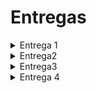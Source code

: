 # Entregas
<details>
<summary>Entrega 1</summary>

## Examen Tornado

### Juli
[![Alt text](https://github.com/Teotsky1/ElRepoGrafico/assets/111312908/ae59b2d6-a45d-4ce3-8803-1bcea8006eb2)](https://youtu.be/hf1u-tVELnE)

[Juli](https://youtu.be/hf1u-tVELnE)


### Teo

![image](https://github.com/Teotsky1/ElRepoGrafico/assets/111305370/13746b04-f70d-4423-84a8-4127ad1fdf80)

[Teotsky](https://youtu.be/xAzPfnZOJtI)


### Fantastico
![image](https://github.com/Teotsky1/ElRepoGrafico/assets/111305370/e7977fbf-3e05-4cf1-a026-faa1bc35be92)

[Fantas](https://youtu.be/PHAJYdoiArQ)

### Josue

### Ana
![Captura de pantalla 2024-04-12 134841](https://github.com/Teotsky1/ElRepoGrafico/assets/110044768/9ff7bcce-0386-4496-a578-47e52e4960f2)

[Ana](https://youtu.be/ykTcuLklMDQ)
</details>


<details>
<summary>Entrega2</summary>

  ### ESCUDO DE FUEGO

  ## Preview

![image](https://github.com/Teotsky1/ElRepoGrafico/assets/111305370/df23e410-5979-43ba-8c1c-465fd6cd6877)


  ## Video
  [Escudo de fuego](https://youtu.be/_bWQj_OWy_Q?si=pm9fuFcVC6jHVOfl)


  ## Carpeta
  [Link Directo A Las Carpetas](https://github.com/Teotsky1/ElRepoGrafico/tree/main/ComputacionGrafica/Assets/ESCUDODEFUEGO)



  [Link a Trello](https://trello.com/invite/b/f0urg0JA/ATTIb644f5e138178970dd21428fd4ee4859B3171D3A/entregacomputaciongrafica)


</details>

<details>
<summary>Entrega3</summary>

## Actividad 03, Shaders.
[Documento ejercicios ](https://docs.google.com/document/d/1lypm54xDiSl54adG1YEZ0CX4gB8Znbgbm1eqvY5LUDI/edit?usp=sharing)


<details>
  <summary>Ana Diaz</summary>
  
  ### Distorsión
  
Árbol de nodos:

![Captura de pantalla 2024-04-12 135718](https://github.com/Teotsky1/ElRepoGrafico/assets/110044768/d5ed37fa-35df-45fa-bc4a-76f0d5697e7b)

Efecto funcionando (Y sliders):

https://github.com/Teotsky1/ElRepoGrafico/assets/110044768/dc6a273e-bb3c-4f78-af97-1af18192f3cc 


### Movimiento de humo


Árbol de nodos:

![Captura de pantalla 2024-04-12 145641](https://github.com/Teotsky1/ElRepoGrafico/assets/110044768/acce725b-3684-42d1-82d9-185a2113421e)

Efecto funcionando (Y sliders):

https://github.com/Teotsky1/ElRepoGrafico/assets/110044768/d0cfc5f9-c04f-45f9-9f8c-21eabddbe1e3

</details>

<details>
  
  <summary>Juan Suarez</summary>
  
## 1.Erosión(Disolver con ruido)

![MascaraRuido](https://github.com/Teotsky1/ElRepoGrafico/assets/14959619/d19405ac-cb62-4d32-a1ef-c42d163c4d13)

![MascaraRuido2](https://github.com/Teotsky1/ElRepoGrafico/assets/14959619/d1cf075c-7c52-4451-a1ed-6353876b8a0b)


## 2.Disolver Textura Pre Creada

![estrella](https://github.com/Teotsky1/ElRepoGrafico/assets/14959619/9adfd84c-1b1a-4ff6-8a80-53418f2e6d18)

![2 Estrella](https://github.com/Teotsky1/ElRepoGrafico/assets/14959619/dcd8c4af-9199-4f22-a4f6-983036f6debb)

</details>

<details>
  
  <summary>Josue Quinche</summary>

  
  ### Máscara Multicanal

  
  ### Máscara Radial

</details>

</details>

<details>
  <summary>Entrega 4</summary>

  [Link a Youtube](https://youtu.be/22JIve-L8jE)

  ![image](https://github.com/Teotsky1/ElRepoGrafico/assets/111305370/c18e14b8-495c-4e37-8abd-d86b4e2a86b5)

  ![image](https://github.com/Teotsky1/ElRepoGrafico/assets/111305370/0901f92e-56f5-493c-ac6b-f2fe9e1b4f23)

  ![image](https://github.com/Teotsky1/ElRepoGrafico/assets/111305370/1de77b87-a846-4af2-b484-967be8efe112)

  ![image](https://github.com/Teotsky1/ElRepoGrafico/assets/111305370/7d86cf5b-0b11-4751-8350-7ed36ecbe12d)

  ![image](https://github.com/Teotsky1/ElRepoGrafico/assets/111305370/f946988b-8d0d-4d6f-a825-0cd4ed8736c1)






</details>
